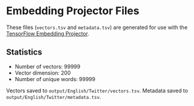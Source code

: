 # Embedding Projector Files

These files (`vectors.tsv` and `metadata.tsv`) are generated for use with the [TensorFlow Embedding Projector](https://projector.tensorflow.org/).

## Statistics

- Number of vectors: 99999
- Vector dimension: 200
- Number of unique words: 99999

Vectors saved to `output/English/Twitter/vectors.tsv`.
Metadata saved to `output/English/Twitter/metadata.tsv`.
